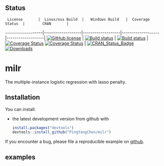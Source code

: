 
<!-- README.md is generated from README.Rmd. Please edit that file -->



## Status

     License       |  Linux/osx Build  |   Windows Build   |  Coverage Status  |        CRAN       |
-------------------|-------------------|-------------------|-------------------|-------------------|
[![GitHub license](https://img.shields.io/badge/lincense-MIT-blue.svg)](http://badges.mit-license.org) | [![Build status](https://travis-ci.org/ChingChuan-Chen/milr.svg?branch=master)](https://travis-ci.org/ChingChuan-Chen/milr/branches) | [![Build status](https://ci.appveyor.com/api/projects/status/2yms6ao3mf69fdht/branch/master?svg=true)](https://ci.appveyor.com/project/ChingChuan-Chen/milr/branch/master) | [![Coverage Status](https://coveralls.io/repos/github/ChingChuan-Chen/milr/badge.svg?branch=master)](https://coveralls.io/github/ChingChuan-Chen/milr?branch=master) [![Coverage Status](https://codecov.io/github/ChingChuan-Chen/milr/coverage.svg?branch=master)](https://codecov.io/github/ChingChuan-Chen/milr?branch=master) | [![CRAN_Status_Badge](http://www.r-pkg.org/badges/version/milr)](http://cran.r-project.org/package=milr)   [![Downloads](http://cranlogs.r-pkg.org/badges/grand-total/milr)](http://cran.rstudio.com/package=milr)

# milr


The multiple-instance logistic regression with lasso penalty.

## Installation

You can install:

* the latest development version from github with

    ```R
    install.packages("devtools")
    devtools::install_github("PingYangChen/milr")
    ```

If you encounter a bug, please file a reproducible example on [github](https://github.com/PingYangChen/milr/issues).

## examples


